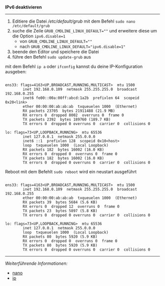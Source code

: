 **IPv6 deaktivieren**

---

1. Editiere die Datei _/etc/default/grub_ mit dem Befehl ```sudo nano /etc/default/grub```
2. suche die Zeile ```GRUB_CMDLINE_LINUX_DEFAULT=""``` und erweitere diese um die  Option ```ipv6.disable=1```
   * von ```GRUB_CMDLINE_LINUX_DEFAULT=""```
   * nach ```GRUB_CMDLINE_LINUX_DEFAULT="ipv6.disable=1"```
3. beende den Editor und speichere die Datei
4. führe den Befehl ```sudo update-grub``` aus

mit dem Befehl ```ip a``` oder ```ifconfig``` kannst du deine IP-Konfiguration ausgeben:

```

ens33: flags=4163<UP,BROADCAST,RUNNING,MULTICAST>  mtu 1500
        inet 192.168.0.109  netmask 255.255.255.0  broadcast 192.168.0.255
        inet6 fe00::00a:00ff:abcd:1a2b  prefixlen 64  scopeid 0x20<link>
        ether 00:00:00:ab:ab:ab  txqueuelen 1000  (Ethernet)
        RX packets 23705  bytes 21911488 (21.9 MB)
        RX errors 0  dropped 8002  overruns 0  frame 0
        TX packets 2392  bytes 189760 (189.7 KB)
        TX errors 0  dropped 0 overruns 0  carrier 0  collisions 0

lo: flags=73<UP,LOOPBACK,RUNNING>  mtu 65536
        inet 127.0.0.1  netmask 255.0.0.0
        inet6 ::1  prefixlen 128  scopeid 0x10<host>
        loop  txqueuelen 1000  (Local Loopback)
        RX packets 182  bytes 16002 (16.0 KB)
        RX errors 0  dropped 0  overruns 0  frame 0
        TX packets 182  bytes 16002 (16.0 KB)
        TX errors 0  dropped 0 overruns 0  carrier 0  collisions 0

```

Reboot mit dem Befehlt ```sudo reboot``` wird ein neustart ausgeführt

```

ens33: flags=4163<UP,BROADCAST,RUNNING,MULTICAST>  mtu 1500
        inet 192.168.0.109  netmask 255.255.255.0  broadcast 192.168.0.255
        ether 00:00:00:ab:ab:ab  txqueuelen 1000  (Ethernet)
        RX packets 39  bytes 5684 (5.6 KB)
        RX errors 0  dropped 12  overruns 0  frame 0
        TX packets 23  bytes 5897 (5.8 KB)
        TX errors 0  dropped 0 overruns 0  carrier 0  collisions 0

lo: flags=73<UP,LOOPBACK,RUNNING>  mtu 65536
        inet 127.0.0.1  netmask 255.0.0.0
        loop  txqueuelen 1000  (Local Loopback)
        RX packets 80  bytes 5920 (5.9 KB)
        RX errors 0  dropped 0  overruns 0  frame 0
        TX packets 80  bytes 5920 (5.9 KB)
        TX errors 0  dropped 0 overruns 0  carrier 0  collisions 0

```

---

_Weiterführende Informationen:_
* [nano](https://wiki.ubuntuusers.de/Nano/)
* [ip](https://wiki.ubuntuusers.de/ip/)
